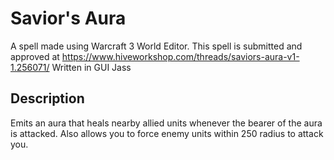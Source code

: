 # Savior's Aura
A spell made using Warcraft 3 World Editor. This spell is submitted and approved at https://www.hiveworkshop.com/threads/saviors-aura-v1-1.256071/ Written in GUI Jass

## Description
Emits an aura that heals nearby allied units whenever the bearer of the aura is attacked. Also allows you to force enemy units within 250 radius to attack you.
